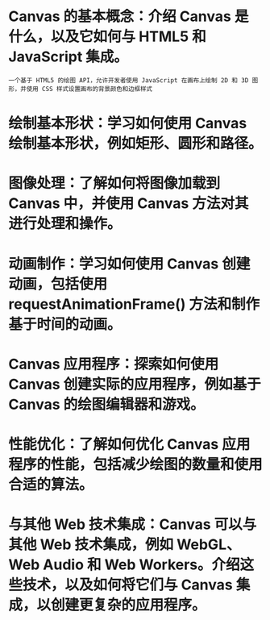 # Canvas 的基本概念：介绍 Canvas 是什么，以及它如何与 HTML5 和 JavaScript 集成。

    一个基于 HTML5 的绘图 API，允许开发者使用 JavaScript 在画布上绘制 2D 和 3D 图形，并使用 CSS 样式设置画布的背景颜色和边框样式

# 绘制基本形状：学习如何使用 Canvas 绘制基本形状，例如矩形、圆形和路径。


# 图像处理：了解如何将图像加载到 Canvas 中，并使用 Canvas 方法对其进行处理和操作。



# 动画制作：学习如何使用 Canvas 创建动画，包括使用 requestAnimationFrame() 方法和制作基于时间的动画。

# Canvas 应用程序：探索如何使用 Canvas 创建实际的应用程序，例如基于 Canvas 的绘图编辑器和游戏。



# 性能优化：了解如何优化 Canvas 应用程序的性能，包括减少绘图的数量和使用合适的算法。




# 与其他 Web 技术集成：Canvas 可以与其他 Web 技术集成，例如 WebGL、Web Audio 和 Web Workers。介绍这些技术，以及如何将它们与 Canvas 集成，以创建更复杂的应用程序。
